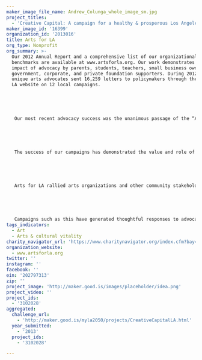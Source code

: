 ```yaml
---
maker_image_file_name: Andrew_Colunga_whole_image_sm.jpg
project_titles:
  - 'Creative Capital: A campaign for a healthy & prosperous Los Angeles'
maker_image_id: '16399'
organization_id: '2013016'
title: Arts for LA
org_type: Nonprofit
org_summary: >-
  Our 2012 Annual Report and a comprehensive list of our organizational
  benchmarks are available at www.artsforla.org. Our work demonstrates the
  impact of advocacy by parents, students, teachers, small business owners, and
  government, corporate, and private foundation supporters. During 2012, 4,538
  unique arts advocates sent 16,259 letters to policymakers through the Arts for
  LA website on 12 local campaigns. 
   
   
   
   
   
   Our most recent advocacy success was the unanimous passage of the “Arts at the Core” resolution by the Los Angeles United School District (LAUSD) on October 9, 2012. The resolution affirms and protects arts education as core curriculum, like science and math, and its impact has been nationwide. Arts for LA has been contacted by education advocates in New York City and Chicago who want to pursue similar resolutions for their districts. This success is even more remarkable considering that in December 2011, LAUSD had announced its plans to eliminate arts education for elementary students in response to budget cuts. Throughout the spring of 2012, Arts for LA devoted its communication platform to generate public awareness of the issue, and our efforts resulted in 4,928 letters to LAUSD’s school board members and Superintendent Dr. John Deasy, PhD. In June, LAUSD reached an agreement that restored arts education for elementary school students, which laid the foundation for passage of the “Arts at the Core” resolution.
   
   
   
   
   
   The success of our campaigns has demonstrated the value and role of advocacy, not only for arts and culture groups, but for nonprofits of all disciplines. In 2012, the Los Angeles City Admin. Office recommended the city abolish a program that allows a number of nonprofits to pay $1 rent per year on city-owned buildings, instead of market rate rent. This measure would save the city $3 million, but endanger, if not eliminate, the nonprofits that provide health, arts, education, conservation, and other human services to vulnerable populations. 
   
   
   
   
   
   Arts for LA rallied arts organizations and other community stakeholders such as LA Conservation Corps, ONE Generation, People Coordinated Services, West LA FamilySource Center, and others. Through the Arts for LA communications platform, over 3,000 advocates wrote to the LA City Council urging them to require a public hearing, including an economic impact statement on the nonprofit infrastructure. The City Council agreed, and the proposal has not been pursued since our stakeholders took action.
   
   
   
   
   
   Campaigns such as this have generated thoughtful responses to advocates from public officials, while the focus on positive, solutions-based advocacy has earned the organization and its network of advocates the respect of local policymakers, who are increasingly willing to meet with organizational leadership. Arts for LA believes these indicators point to a more engaged and empowered creative community, and policymakers who are recognizing the role of arts & culture in the health of the region.
tags_indicators:
  - Art
  - Arts & cultural vitality
charity_navigator_url: 'https://www.charitynavigator.org/index.cfm?bay=search.profile&ein=202797313'
organization_website:
  - www.artsforla.org
twitter: ''
instagram: ''
facebook: ''
ein: '202797313'
zip: ''
project_image: 'http://maker.good.is/images/placeholder/idea.png'
project_video: ''
project_ids:
  - '3102028'
aggregated:
  challenge_url:
    - 'http://maker.good.is/myla2050/projects/CreativeCapitalLA.html'
  year_submitted:
    - '2013'
  project_ids:
    - '3102028'

---
```

